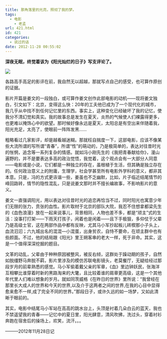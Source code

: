 ```yaml
---
title: 那角落里的光亮，照彻了我的梦。
tags:
  - 电影
	- 老孟
url: 421.html
id: 421
categories:
  - 说过的话
date: 2012-11-28 00:55:02
---
```


**深夜无眠，终觉着该为《阳光灿烂的日子》写支评论了。**

![](http://qiniu.102no.com/yangguangcanlan.jpg)

各路高手高足的影评在前，我自然无以超越，那就写点自己的感受，也可算作原创的证据。

影片开篇是姜文的一段独白，或可算作姜文创作此部电影的动机——现将姜文独白，引文如下：北京，变得这么快：20年的工夫他已成为了一个现代化的城市，我几乎从中找不到任何记忆里的东西。事实上，这种变化已经破坏了我的记忆，使我分不清幻觉和真实。我的故事总是发生在夏天，炎热的气候使人们裸露得更多，也更难以掩饰心中的欲望。那时候好像永远是夏天，太阳总是有空出来伴随着我，阳光充足，太亮了，使眼前一阵阵发黑……

粗略看过几家影评，却是越看越迷糊。那就枉自揣度一下，这部电影，应该不像某些大流所谓的写所谓“青春”，所谓“性”的萌动的，乃是极简单的，表达对往昔时光的怅惘，追念等一系列复杂的情感。就如冯小刚先生的《我把青春献给你》，漫山遍野的，并不是要表达多高的政治觉悟，我觉着，这个观点会有一大部分人同意——电影或是小说，它们都是一种独立的存在，虽根植于生活，但其确是独立存在的。任何政治意义上的附庸，生理学，社会学甚至所有电影外学科的意义，都非其本意。只是，冯的方式更诙谐一些，姜虽也不乏幽默，比如，片子临近结尾情节的峰回路转，情节的隐性混乱，只是说姜文那时并不擅长编故事，不影响影片的意义。

姜文一直强调阳光，用以表达对往昔时光的追恋再恰当不过，同时阳光也寓意少年们无限的张力，贲张的血性。影片取材于北京的部队大院，我忍不住想拿都梁先生的《血色浪漫》放在一起来说事儿，背景相同，人物也差不多，都是“顽主”式的生活：没事打打架——下雨天打孩子，闲着也是闲着——且下手极狠，多仰仗于父辈乃是高级士官，这在两部作品中都有反映，尤其马小军抄起板儿砖楔那小子头上，血流汩汩；六九城出名的混混—小混蛋，出身贫农，自恃不要命，在顽主群中也有些颜面。不过，他的结局跟《阳光》里王朔客串的老大一样，死于非命。其实，这是一个值得深深挖掘的题目。

文革的动乱，父辈由于种种原因被整风，被反右倾，这群处于躁动期的孩子，自然如脱缰野马奔脱不羁，影片里涉及的模仿苏联电影镜头，老莫餐厅，无疑给经过那段岁月的前辈熟悉的感觉。马小军偷着戴父亲的军章，《血》里边钟跃民，张海洋互相攀比谁穿着时新的黑路淘来的大氅，且比较着谁的肩章更高级，这是一个其他年代里人们难以想象的岁月。就如同茨威格《在昨日的世界》里所说：“我曾经在那里长大成人的世界和今天的世界,以及介于这两者之间的世界,在我的心目中显得愈来愈不一样,成了完全不同的世界。”那段日子，或许久远的如一场梦，又如此清晰于眼前的。

其实，电影中结尾马小军站在高高的跳水台上，头顶是衬着几朵白云的蓝天，我也不禁遥望我的青春——记忆中的夏日里，阳光肆意，清风吹拂，洗过头，穿着衬衫奔跑在宿舍后的操场上，欢笑，流汗。。。

———2012年11月28日记
